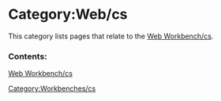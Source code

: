 # Category:Web/cs
This category lists pages that relate to the [Web Workbench/cs](Web_Workbench/cs.md).

### Contents:

[Web Workbench/cs](Web_Workbench/cs.md)

[Category:Workbenches/cs](Category:Workbenches/cs.md)
